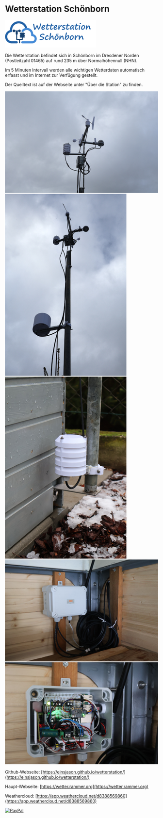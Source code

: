 # Wetterstation Schönborn
<img src='images/logo.png' width='300'>

Die Wetterstation befindet sich in Schönborn im Dresdener Norden (Postleitzahl 01465) auf rund 235 m über Normalhöhennull (NHN).

Im 5 Minuten Intervall werden alle wichtigen Wetterdaten automatisch erfasst und im Internet zur Verfügung gestellt.

Der Quelltext ist auf der Webseite unter "Über die Station" zu finden.

<img src='images/station_top.jpg' width='600'>
<img src='images/station_top_2.jpg' height='600'>
<img src='images/station_ground.jpg' height='600'>
<img src='images/controller.jpg' width='600'>
<img src='images/controller_2.jpg' width='600'>

Github-Webseite: [https://einsjason.github.io/wetterstation/](https://einsjason.github.io/wetterstation/)

Haupt-Webseite: [https://wetter.rammer.org](https://wetter.rammer.org)

Weathercloud: [https://app.weathercloud.net/d8388569860](https://app.weathercloud.net/d8388569860)

[![PayPal](https://www.paypalobjects.com/webstatic/de_DE/i/de-pp-logo-100px.png)](https://paypal.me/einsjason)
